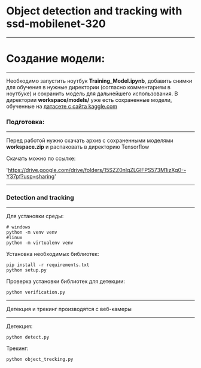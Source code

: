# Object detection and tracking with ssd-mobilenet-320
***

# Создание модели:
***
Необходимо запустить ноутбук **Training_Model.ipynb**, добавить снимки для обучения в нужные директории (согласно комментариям в ноутбуке) и сохранить модель для дальнейшего использования. В директории **workspace/models/** уже есть сохраненные модели, обученные на [датасете с сайта kaggle.com](https://www.kaggle.com/datasets/dasmehdixtr/drone-dataset-uav)


### Подготовка:
***

Перед работой нужно скачать архив с сохраненными моделями **workspace.zip** и распаковать в директорию Tensorflow

Скачать можно по ссылке:

'https://drive.google.com/drive/folders/15SZZ0nlqZLGlFPS573M1izXg0--Y37pf?usp=sharing'

***

### Detection and tracking
***

Для установки среды:
```shell
# windows
python -m venv venv
#linux
python -m virtualenv venv
```

Установка необходимых библиотек:
```shell
pip install -r requirements.txt
python setup.py
```

Проверка установки библиотек для детекции:
```shell
python verification.py
```
***

Детекция и трекинг производятся с веб-камеры
***

Детекция:
```shell
python detect.py
```

Трекинг:
```shell
python object_trecking.py
```
